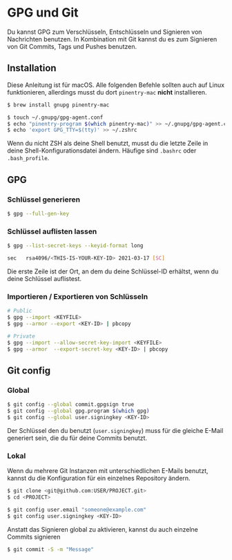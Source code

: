 # GPG und Git

Du kannst GPG zum Verschlüsseln, Entschlüsseln und Signieren von Nachrichten
benutzen. In Kombination mit Git kannst du es zum Signieren von Git Commits,
Tags und Pushes benutzen.

## Installation

Diese Anleitung ist für macOS. Alle folgenden Befehle sollten auch auf Linux
funktionieren, allerdings musst du dort `pinentry-mac` **nicht** installieren.

```bash
$ brew install gnupg pinentry-mac
```

```bash
$ touch ~/.gnupg/gpg-agent.conf
$ echo "pinentry-program $(which pinentry-mac)" >> ~/.gnupg/gpg-agent.conf
$ echo 'export GPG_TTY=$(tty)' >> ~/.zshrc
```

Wenn du nicht ZSH als deine Shell benutzt, musst du die letzte Zeile in deine
Shell-Konfigurationsdatei ändern. Häufige sind `.bashrc` oder `.bash_profile`.

## GPG

### Schlüssel generieren

```bash
$ gpg --full-gen-key
```

### Schlüssel auflisten lassen

```bash
$ gpg --list-secret-keys --keyid-format long

sec   rsa4096/<THIS-IS-YOUR-KEY-ID> 2021-03-17 [SC]
```

Die erste Zeile ist der Ort, an dem du deine Schlüssel-ID erhältst, wenn du
deine Schlüssel auflistest.

### Importieren / Exportieren von Schlüsseln

```bash
# Public
$ gpg --import <KEYFILE>
$ gpg --armor --export <KEY-ID> | pbcopy

# Private
$ gpg --import --allow-secret-key-import <KEYFILE>
$ gpg --armor  --export-secret-key <KEY-ID> | pbcopy
```

## Git config

### Global

```bash
$ git config --global commit.gpgsign true
$ git config --global gpg.program $(which gpg)
$ git config --global user.signingkey <KEY-ID>
```

Der Schlüssel den du benutzt (`user.signingkey`) muss für die gleiche E-Mail
generiert sein, die du für deine Commits benutzt.

### Lokal

Wenn du mehrere Git Instanzen mit unterschiedlichen E-Mails benutzt, kannst du
die Konfiguration für ein einzelnes Repository ändern.

```bash
$ git clone <git@github.com:USER/PROJECT.git>
$ cd <PROJECT>

$ git config user.email "someone@example.com"
$ git config user.signingkey <KEY-ID>
```

Anstatt das Signieren global zu aktivieren, kannst du auch einzelne Commits
signieren

```bash
$ git commit -S -m "Message"
```
